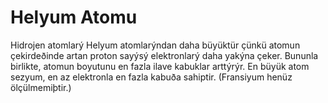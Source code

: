 # Helyum Atomu

Hidrojen atomlarý Helyum atomlarýndan daha büyüktür çünkü atomun çekirdeðinde
artan proton sayýsý elektronlarý daha yakýna çeker. Bununla birlikte, atomun
boyutunu en fazla ilave kabuklar arttýrýr. En büyük atom sezyum, en az
elektronla en fazla kabuða sahiptir. (Fransiyum henüz ölçülmemiþtir.)
